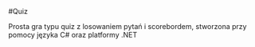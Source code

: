 #Quiz

Prosta gra typu quiz z losowaniem pytań i scorebordem,
stworzona przy pomocy języka C# oraz platformy .NET 
